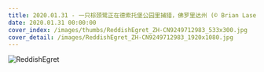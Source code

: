 ```yaml
---
title: 2020.01.31 - 一只棕颈鹭正在德索托堡公园里捕猎，佛罗里达州 (© Brian Lasenby/Getty Images)
date: 2020.01.31 00:00:00
cover_index: /images/thumbs/ReddishEgret_ZH-CN9249712983_533x300.jpg
cover_detail: /images/ReddishEgret_ZH-CN9249712983_1920x1080.jpg
---
```


![ReddishEgret](/images/ReddishEgret_ZH-CN9249712983_1920x1080.jpg)
